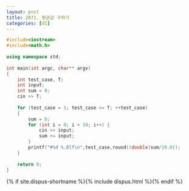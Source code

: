 ```yaml
---
layout: post
title: 2071. 평균값 구하기
categories: [d1]
---
```


```cpp
#include<iostream>
#include<math.h>
 
using namespace std;
 
int main(int argc, char** argv)
{
    int test_case, T;
    int input;
    int sum = 0;
    cin >> T;
 
    for (test_case = 1; test_case <= T; ++test_case)
    {
        sum = 0;
        for (int i = 0; i < 10; i++) {
            cin >> input;
            sum += input;
        }
        printf("#%d %.0lf\n",test_case,round((double)sum/10.0));
    }
 
    return 0;
}
```

{% if site.dispus-shortname %}{% include dispus.html %}{% endif %}